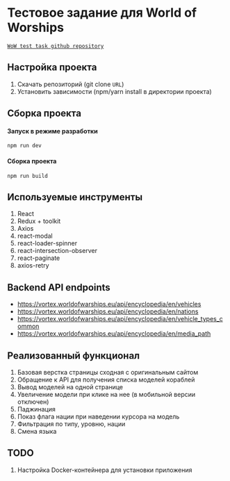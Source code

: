 # Тестовое задание для World of Worships

[`WoW test task github repository`](https://github.com/alexandrkaa/wow-test-task)

## Настройка проекта

1. Скачать репозиторий (git clone `URL`)
2. Установить зависимости (npm/yarn install в директории проекта)

## Cборка проекта

#### Запуск в режиме разработки

```
npm run dev
```

#### Сборка проекта

```
npm run build
```

## Используемые инструменты

1. React
2. Redux + toolkit
3. Axios
4. react-modal
5. react-loader-spinner
6. react-intersection-observer
7. react-paginate
8. axios-retry

## Backend API endpoints

- https://vortex.worldofwarships.eu/api/encyclopedia/en/vehicles
- https://vortex.worldofwarships.eu/api/encyclopedia/en/nations
- https://vortex.worldofwarships.eu/api/encyclopedia/en/vehicle_types_common
- https://vortex.worldofwarships.eu/api/encyclopedia/en/media_path

## Реализованный функционал

1. Базовая верстка страницы сходная с оригинальным сайтом
2. Обращение к API для получения списка моделей кораблей
3. Вывод моделей на одной странице
4. Увеличение модели при клике на нее (в мобильной версии отключен)
5. Паджинация
6. Показ флага нации при наведении курсора на модель
7. Фильтрация по типу, уровню, нации
8. Смена языка

## TODO

1. Настройка Docker-контейнера для установки приложения
